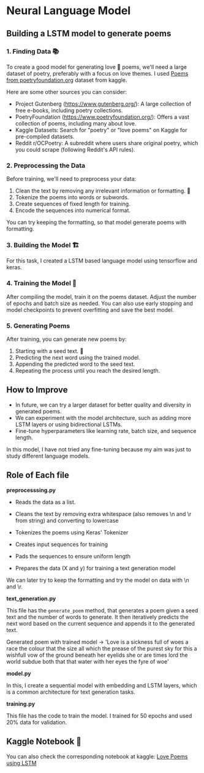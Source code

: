 # Neural Language Model

## Building a LSTM model to generate poems

### 1. Finding Data 📚

To create a good model for generating love 💖 poems, we'll need a large dataset of poetry, preferably with a focus on love themes. 
I used [Poems from poetryfoundation.org](https://www.kaggle.com/datasets/ultrajack/modern-renaissance-poetry) dataset from kaggle.

Here are some other sources you can consider:

- Project Gutenberg (https://www.gutenberg.org/): A large collection of free e-books, including poetry collections.
- PoetryFoundation (https://www.poetryfoundation.org/): Offers a vast collection of poems, including many about love.
- Kaggle Datasets: Search for "poetry" or "love poems" on Kaggle for pre-compiled datasets.
- Reddit r/OCPoetry: A subreddit where users share original poetry, which you could scrape (following Reddit's API rules).

### 2. Preprocessing the Data

Before training, we'll need to preprocess your data:

1. Clean the text by removing any irrelevant information or formatting. 🧹
2. Tokenize the poems into words or subwords.
3. Create sequences of fixed length for training.
4. Encode the sequences into numerical format. 

You can try keeping the formatting, so that model generate poems with formatting.

### 3. Building the Model 🏗️

For this task, I created a LSTM based language model using tensorflow and keras.

### 4. Training the Model 💪

After compiling the model, train it on the poems dataset. Adjust the number of epochs and batch size as needed. You can also use early stopping and model checkpoints to prevent overfitting and save the best model.

### 5. Generating Poems 

After training, you can generate new poems by:

1. Starting with a seed text. 💬
2. Predicting the next word using the trained model.
3. Appending the predicted word to the seed text.
4. Repeating the process until you reach the desired length.

## How to Improve

- In future, we can try a larger dataset for better quality and diversity in generated poems.
- We can experiment with the model architecture, such as adding more LSTM layers or using bidirectional LSTMs.
- Fine-tune hyperparameters like learning rate, batch size, and sequence length.

In this model, I have not tried any fine-tuning because my aim was just to study different language models.

## Role of Each file

**preprocesssing.py**
- Reads the data as a list.

- Cleans the text by removing extra whitespace (also removes \n and \r from string) and converting to lowercase
- Tokenizes the poems using Keras' Tokenizer
- Creates input sequences for training
- Pads the sequences to ensure uniform length
- Prepares the data (X and y) for training a text generation model

We can later try to keep the formatting and try the model on data with \n and \r.

**text_generation.py**

This file has the `generate_poem` method, that generates a poem given a seed text and the number of words to generate.
It then iteratively predicts the next word based on the current sequence and appends it to the generated text.

Generated poem with trained model -> 
'Love is a sickness full of woes a race the colour that the size all which the prease of the purest sky for this a wishfull vow of the ground beneath her eyelids she or are times lord the world subdue both that that water with her eyes the fyre of woe'

**model.py**

In this, I create a sequential model with embedding and LSTM layers, which is a common architecture for text generation tasks.

**training.py**

This file has the code to train the model. I trained for 50 epochs and used 20% data for validation.

## Kaggle Notebook 📒

You can also check the corresponding notebook at kaggle: [Love Poems using LSTM](https://www.kaggle.com/code/dsmeena/love-poems-using-lstm/notebook)
